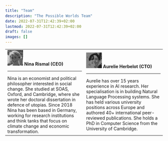 ```yaml
---
title: "Team"
description: "The Possible Worlds Team"
date: 2022-07-31T12:42:39+02:00
lastmod: 2022-07-31T12:42:39+02:00
draft: false
images: []
---
```


<table>
<tr>
<td width='50%'>
<img src='nina.png' width='50px'><b>  Nina Rismal (CEO)</b>
<hr>
Nina is an economist and political philosopher interested in social change. She studied at SOAS, Oxford, and Cambridge, where she wrote her doctoral dissertation in defence of utopias. Since 2018 Nina has been based in Germany, working for research institutions and think tanks that focus on climate change and economic transformation.
</td>

<td width='50%'>
<img src='aurelie.png' width='50px'><b>  Aurelie Herbelot (CTO)</b><br>
<hr>
Aurelie has over 15 years experience in AI research. Her specialisation is in building Natural Language Processing systems. She has held various university positions across Europe and authored 40+ international peer-reviewed publications. She holds a PhD in Computer Science from the University of Cambridge.
</td>
</tr>
</table>
